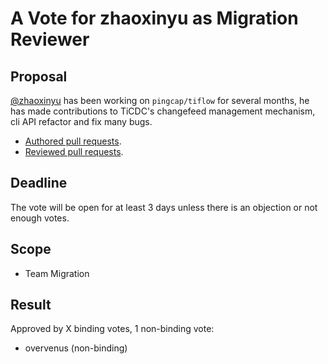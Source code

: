 # A Vote for zhaoxinyu as Migration Reviewer

## Proposal

[@zhaoxinyu](https://github.com/zhaoxinyu) has been working on `pingcap/tiflow`
for several months, he has made contributions to TiCDC's changefeed management
mechanism, cli API refactor and fix many bugs.

* [Authored pull requests](https://github.com/pingcap/tiflow/commits?author=zhaoxinyu).
* [Reviewed pull requests](https://github.com/pingcap/tiflow/pulls?q=is%3Apr+reviewed-by%3Azhaoxinyu).

## Deadline

The vote will be open for at least 3 days unless there is an objection or not enough votes.

## Scope

* Team Migration

## Result

Approved by X binding votes, 1 non-binding vote:

- overvenus (non-binding)
